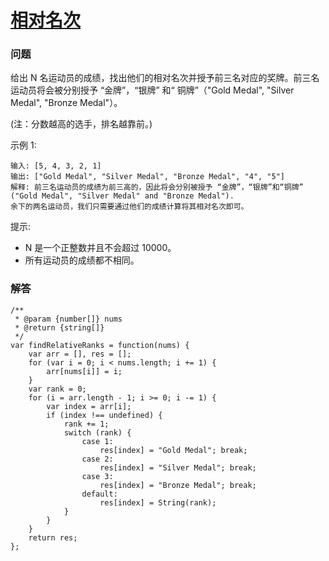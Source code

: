 # [相对名次](https://leetcode-cn.com/problems/relative-ranks)

### 问题

给出 N 名运动员的成绩，找出他们的相对名次并授予前三名对应的奖牌。前三名运动员将会被分别授予 “金牌”，“银牌” 和“ 铜牌”（"Gold Medal", "Silver Medal", "Bronze Medal"）。

(注：分数越高的选手，排名越靠前。)

示例 1:

```
输入: [5, 4, 3, 2, 1]
输出: ["Gold Medal", "Silver Medal", "Bronze Medal", "4", "5"]
解释: 前三名运动员的成绩为前三高的，因此将会分别被授予 “金牌”，“银牌”和“铜牌” ("Gold Medal", "Silver Medal" and "Bronze Medal").
余下的两名运动员，我们只需要通过他们的成绩计算将其相对名次即可。
```
提示:

* N 是一个正整数并且不会超过 10000。
* 所有运动员的成绩都不相同。

### 解答

```
/**
 * @param {number[]} nums
 * @return {string[]}
 */
var findRelativeRanks = function(nums) {
    var arr = [], res = [];
    for (var i = 0; i < nums.length; i += 1) {
        arr[nums[i]] = i;
    }
    var rank = 0;
    for (i = arr.length - 1; i >= 0; i -= 1) {
        var index = arr[i];
        if (index !== undefined) {
            rank += 1;
            switch (rank) {
                case 1:
                    res[index] = "Gold Medal"; break;
                case 2:
                    res[index] = "Silver Medal"; break;
                case 3:
                    res[index] = "Bronze Medal"; break;
                default:
                    res[index] = String(rank);
            }
        }
    }
    return res;
};
```